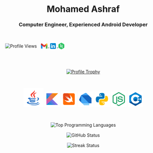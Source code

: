<h1 align="center">Mohamed Ashraf</h1>
<h3 align="center">Computer Engineer, Experienced Android Developer</h3>
<br />

<p align="left">
  <img align="center" src="https://komarev.com/ghpvc/?username=mohamedXashraf&label=Profile%20views&color=0e75b6&style=flat" alt="Profile Views" />
  &nbsp;
  <a href="mailto:mohamed.ashraf.10107@gmail.com">
    <img align="center" src="https://github.com/mohamedXashraf/mohamedXashraf/blob/main/email.png" alt="Email" width="24" height="25" />
  </a>
  <a href="https://linkedin.com/in/coderbot">
    <img align="center" src="https://github.com/mohamedXashraf/mohamedXashraf/blob/main/linkedin.png" alt="LinkedIn" width="25" height="25" />
  </a>
  <a href="https://www.hackerrank.com/mohamedXashraf">
    <img align="center" src="https://github.com/mohamedXashraf/mohamedXashraf/blob/main/hackerrank.png" alt="HackerRank" width="21" height="21" />
  </a>
</p>

<br /><br />

<p align="center">
  <a href="https://github.com/ryo-ma/github-profile-trophy">
    <img src="https://github-profile-trophy.vercel.app/?username=mohamedXashraf" alt="Profile Trophy" />
  </a>
</p>

<br />

<p align="center">
  <img src="https://github.com/mohamedXashraf/mohamedXashraf/blob/main/java.png" alt="Java" width="65" height="60" />
  <img src="https://github.com/mohamedXashraf/mohamedXashraf/blob/main/kotlin.png" alt="Kotlin" width="50" height="50" />
  <img src="https://github.com/mohamedXashraf/mohamedXashraf/blob/main/swift.png" alt="Swift" width="50" height="50" />
  <img src="https://github.com/mohamedXashraf/mohamedXashraf/blob/main/dart.png" alt="Dart" width="50" height="50" />
  <img src="https://github.com/mohamedXashraf/mohamedXashraf/blob/main/python.png" alt="Python" width="50" height="50" />
  <img src="https://github.com/mohamedXashraf/mohamedXashraf/blob/main/nodejs.png" alt="NodeJS" width="50" height="50" />
  <img src="https://github.com/mohamedXashraf/mohamedXashraf/blob/main/cpp.png" alt="C++" width="50" height="50" />
</p>

<br />

<p align="center">
  <img align="center" src="https://github-readme-stats.vercel.app/api/top-langs?username=mohamedXashraf&show_icons=true&locale=en&layout=compact" alt="Top Programming Languages" />
</p>

<p align="center">
  <img align="center" src="https://github-readme-stats.vercel.app/api?username=mohamedXashraf&show_icons=true&locale=en" alt="GitHub Status" />
</p>

<p align="center">
  <img align="center" src="https://github-readme-streak-stats.herokuapp.com/?user=mohamedXashraf&" alt="Streak Status" />
</p>
